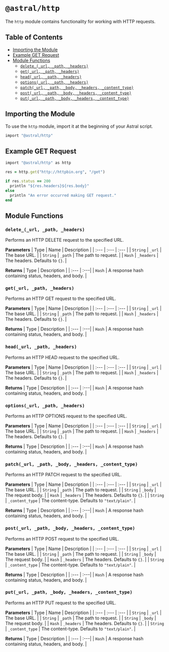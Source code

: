 # `@astral/http`

The `http` module contains functionality for working with HTTP requests.

## Table of Contents

- [Importing the Module](#importing-the-module)
- [Example GET Request](#example-get-request)
- [Module Functions](#module-functions)
  - [`delete_(_url, _path, _headers)`](#delete__url-_path-_headers)
  - [`get(_url, _path, _headers)`](#get_url-_path-_headers)
  - [`head(_url, _path, _headers)`](#head_url-_path-_headers)
  - [`options(_url, _path, _headers)`](#options_url-_path-_headers)
  - [`patch(_url, _path, _body, _headers, _content_type)`](#patch_url-_path-_body-_headers-_content_type)
  - [`post(_url, _path, _body, _headers, _content_type)`](#post_url-_path-_body-_headers-_content_type)
  - [`put(_url, _path, _body, _headers, _content_type)`](#put_url-_path-_body-_headers-_content_type)

## Importing the Module

To use the `http` module, import it at the beginning of your Astral script.

```ruby
import "@astral/http"
```

## Example GET Request

```ruby
import "@astral/http" as http

res = http.get("http://httpbin.org", "/get")

if res.status == 200
  println "${res.headers}${res.body}"
else
  println "An error occurred making GET request."
end
```

## Module Functions

### `delete_(_url, _path, _headers)`

Performs an HTTP DELETE request to the specified URL.

**Parameters**
| Type | Name | Description |
| :--- | :--- | :--- |
| `String` | `_url` | The base URL. |
| `String` | `_path` | The path to request. |
| `Hash` | `_headers` | The headers. Defaults to `{}`. |

**Returns**
| Type | Description |
| :--- | :---|
| `Hash` | A response hash containing status, headers, and body. |

### `get(_url, _path, _headers)`

Performs an HTTP GET request to the specified URL.

**Parameters**
| Type | Name | Description |
| :--- | :--- | :--- |
| `String` | `_url` | The base URL. |
| `String` | `_path` | The path to request. |
| `Hash` | `_headers` | The headers. Defaults to `{}`. |

**Returns**
| Type | Description |
| :--- | :---|
| `Hash` | A response hash containing status, headers, and body. |

### `head(_url, _path, _headers)`

Performs an HTTP HEAD request to the specified URL.

**Parameters**
| Type | Name | Description |
| :--- | :--- | :--- |
| `String` | `_url` | The base URL. |
| `String` | `_path` | The path to request. |
| `Hash` | `_headers` | The headers. Defaults to `{}`. |

**Returns**
| Type | Description |
| :--- | :---|
| `Hash` | A response hash containing status, headers, and body. |

### `options(_url, _path, _headers)`

Performs an HTTP OPTIONS request to the specified URL.

**Parameters**
| Type | Name | Description |
| :--- | :--- | :--- |
| `String` | `_url` | The base URL. |
| `String` | `_path` | The path to request. |
| `Hash` | `_headers` | The headers. Defaults to `{}`. |

**Returns**
| Type | Description |
| :--- | :---|
| `Hash` | A response hash containing status, headers, and body. |

### `patch(_url, _path, _body, _headers, _content_type)`

Performs an HTTP PATCH request to the specified URL.

**Parameters**
| Type | Name | Description |
| :--- | :--- | :--- |
| `String` | `_url` | The base URL. |
| `String` | `_path` | The path to request. |
| `String` | `_body` | The request body. |
| `Hash` | `_headers` | The headers. Defaults to `{}`. |
| `String` | `_content_type` | The content-type. Defaults to `"text/plain"`. |

**Returns**
| Type | Description |
| :--- | :---|
| `Hash` | A response hash containing status, headers, and body. |

### `post(_url, _path, _body, _headers, _content_type)`

Performs an HTTP POST request to the specified URL.

**Parameters**
| Type | Name | Description |
| :--- | :--- | :--- |
| `String` | `_url` | The base URL. |
| `String` | `_path` | The path to request. |
| `String` | `_body` | The request body. |
| `Hash` | `_headers` | The headers. Defaults to `{}`. |
| `String` | `_content_type` | The content-type. Defaults to `"text/plain"`. |

**Returns**
| Type | Description |
| :--- | :---|
| `Hash` | A response hash containing status, headers, and body. |

### `put(_url, _path, _body, _headers, _content_type)`

Performs an HTTP PUT request to the specified URL.

**Parameters**
| Type | Name | Description |
| :--- | :--- | :--- |
| `String` | `_url` | The base URL. |
| `String` | `_path` | The path to request. |
| `String` | `_body` | The request body. |
| `Hash` | `_headers` | The headers. Defaults to `{}`. |
| `String` | `_content_type` | The content-type. Defaults to `"text/plain"`. |

**Returns**
| Type | Description |
| :--- | :---|
| `Hash` | A response hash containing status, headers, and body. |